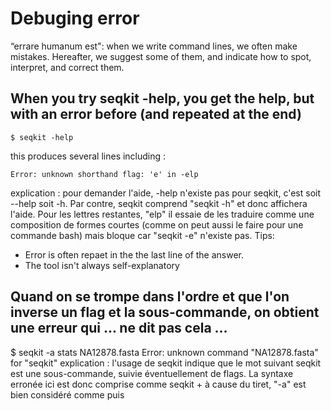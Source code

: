 <script> import Quiz from "components/Quiz.svelte"; import Execute from "components/Execute.svelte"; </script> 

# Debuging error 

“errare humanum est": when we write command lines, we often make mistakes. Hereafter, we suggest some of them, and indicate how to spot, interpret, and correct them.

## When you try seqkit -help, you get the help, but with an error before (and repeated at the end)
```
$ seqkit -help
```
this produces several lines including :
```
Error: unknown shorthand flag: 'e' in -elp
```
explication : pour demander l'aide, -help n'existe pas pour seqkit, c'est soit --help soit -h. Par contre, seqkit comprend "seqkit -h" et donc affichera l'aide. Pour les lettres restantes, "elp" il essaie de les traduire comme une composition de formes courtes (comme on peut aussi le faire pour une commande bash) mais bloque car "seqkit -e" n'existe pas.
Tips: 
- Error is often repaet in the the last line of the answer.
- The tool isn't always self-explanatory

## Quand on se trompe dans l'ordre et que l'on inverse un flag et la sous-commande, on obtient une erreur qui ... ne dit pas cela ...
$ seqkit -a stats NA12878.fasta
Error: unknown command "NA12878.fasta" for "seqkit"
explication : l'usage de seqkit indique que le mot suivant seqkit est une sous-commande, suivie éventuellement de flags. La syntaxe erronée ici est donc comprise comme seqkit + à cause du tiret, "-a" est bien considéré comme  puis
